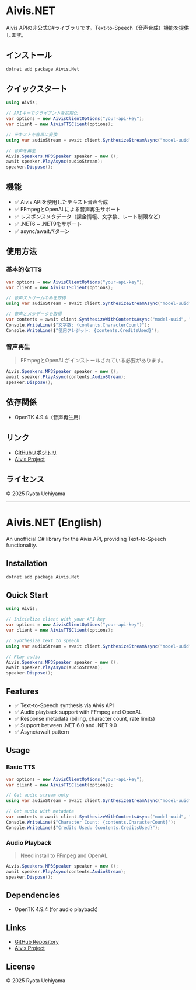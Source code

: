 # Aivis.NET

Aivis APIの非公式C#ライブラリです。Text-to-Speech（音声合成）機能を提供します。

## インストール

```bash
dotnet add package Aivis.Net
```

## クイックスタート

```csharp
using Aivis;

// APIキーでクライアントを初期化
var options = new AivisClientOptions("your-api-key");
var client = new AivisTTSClient(options);

// テキストを音声に変換
using var audioStream = await client.SynthesizeStreamAsync("model-uuid", "こんにちは、世界！");

// 音声を再生
Aivis.Speakers.MP3Speaker speaker = new ();
await speaker.PlayAsync(audioStream);
speaker.Dispose();
```

## 機能

- ✅ Aivis APIを使用したテキスト音声合成
- ✅ FFmpegとOpenALによる音声再生サポート
- ✅ レスポンスメタデータ（課金情報、文字数、レート制限など）
- ✅ .NET6 ~ .NET9をサポート
- ✅ async/awaitパターン

## 使用方法

### 基本的なTTS

```csharp
var options = new AivisClientOptions("your-api-key");
var client = new AivisTTSClient(options);

// 音声ストリームのみを取得
using var audioStream = await client.SynthesizeStreamAsync("model-uuid", "こんにちは、世界！");

// 音声とメタデータを取得
var contents = await client.SynthesizeWithContentsAsync("model-uuid", "ここにテキストを入力");
Console.WriteLine($"文字数: {contents.CharacterCount}");
Console.WriteLine($"使用クレジット: {contents.CreditsUsed}");
```

### 音声再生
> FFmpegとOpenALがインストールされている必要があります。

```csharp
Aivis.Speakers.MP3Speaker speaker = new ();
await speaker.PlayAsync(contents.AudioStream);
speaker.Dispose();
```

## 依存関係

- OpenTK 4.9.4（音声再生用）

## リンク

- [GitHubリポジトリ](https://github.com/Atoyr/Aivis.NET)
- [Aivis Project](https://aivis-project.com)

## ライセンス

© 2025 Ryota Uchiyama

---

# Aivis.NET (English)

An unofficial C# library for the Aivis API, providing Text-to-Speech functionality.

## Installation

```bash
dotnet add package Aivis.Net
```

## Quick Start

```csharp
using Aivis;

// Initialize client with your API key
var options = new AivisClientOptions("your-api-key");
var client = new AivisTTSClient(options);

// Synthesize text to speech
using var audioStream = await client.SynthesizeStreamAsync("model-uuid", "こんにちは、世界！");

// Play audio
Aivis.Speakers.MP3Speaker speaker = new ();
await speaker.PlayAsync(audioStream);
speaker.Dispose();
```

## Features

- ✅ Text-to-Speech synthesis via Aivis API
- ✅ Audio playback support with FFmpeg and OpenAL
- ✅ Response metadata (billing, character count, rate limits)
- ✅ Support between .NET 6.0 and .NET 9.0
- ✅ Async/await pattern

## Usage

### Basic TTS

```csharp
var options = new AivisClientOptions("your-api-key");
var client = new AivisTTSClient(options);

// Get audio stream only
using var audioStream = await client.SynthesizeStreamAsync("model-uuid", "こんにちは、世界！");

// Get audio with metadata
var contents = await client.SynthesizeWithContentsAsync("model-uuid", "Your text here");
Console.WriteLine($"Character Count: {contents.CharacterCount}");
Console.WriteLine($"Credits Used: {contents.CreditsUsed}");
```

### Audio Playback
> Need install to FFmpeg and OpenAL.
```csharp
Aivis.Speakers.MP3Speaker speaker = new ();
await speaker.PlayAsync(contents.AudioStream);
speaker.Dispose();
```

## Dependencies

- OpenTK 4.9.4 (for audio playback)

## Links

- [GitHub Repository](https://github.com/Atoyr/Aivis.NET)
- [Aivis Project](https://aivis-project.com)

## License

© 2025 Ryota Uchiyama
